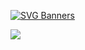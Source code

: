 [![SVG Banners](https://svg-banners.vercel.app/api?type=typeWriter&text1=imagine%20imagining%20while%20imagining%20while%20imagining%20💫%20ok&width=800&height=400)](https://github.com/Catvibers/catvibers.github.io)



![](https://komarev.com/ghpvc/?username=savageboy165&label=Profile+Views)
<!--
**savageboy165/savageboy165** is a ✨ _special_ ✨ repository because its `README.md` (this file) appears on your GitHub profile.

Here are some ideas to get you started:

- 🔭 I’m currently working on ...
- 🌱 I’m currently learning ...
- 👯 I’m looking to collaborate on ...
- 🤔 I’m looking for help with ...
- 💬 Ask me about ...
- 📫 How to reach me: ...
- 😄 Pronouns: ...
- ⚡ Fun fact: ...
-->
